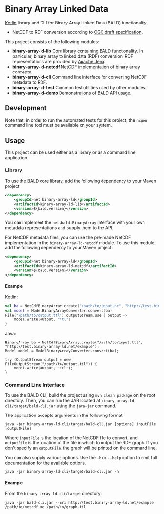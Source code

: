# Binary Array Linked Data

[Kotlin](https://kotlinlang.org/) library and CLI for Binary Array Linked Data (BALD) functionality.
* NetCDF to RDF conversion according to [OGC draft specification](http://docs.opengeospatial.org/DRAFTS/19-002.html).

This project consists of the following modules:
* **binary-array-ld-lib** Core library containing BALD functionality. In particular, binary array to linked data (RDF) conversion.
RDF representations are provided by [Apache Jena](https://jena.apache.org/).
* **binary-array-ld-netcdf** NetCDF implementation of binary array concepts.
* **binary-array-ld-cli** Command line interface for converting NetCDF metadata to RDF.
* **binary-array-ld-test** Common test utilities used by other modules.
* **binary-array-ld-demo** Demonstrations of BALD API usage.

## Development

Note that, in order to run the automated tests for this project,
the `ncgen` command line tool must be available on your system.

## Usage

This project can be used either as a library or as a command line application.

### Library

To use the BALD core library, add the following dependency to your Maven project:

```xml
<dependency>
    <groupId>net.binary-array-ld</groupId>
    <artifactId>binary-array-ld-lib</artifactId>
    <version>${bald.version}</version>
</dependency>
```

You can implement the `net.bald.BinaryArray` interface with your own metadata representations and supply them to the API.

For NetCDF metadata files, you can use the pre-made NetCDF implementation in the `binary-array-ld-netcdf` module.
To use this module, add the following dependency to your Maven project:

```xml
<dependency>
    <groupId>net.binary-array-ld</groupId>
    <artifactId>binary-array-ld-netcdf</artifactId>
    <version>${bald.version}</version>
</dependency>
```

#### Example
Kotlin:
```kotlin
val ba = NetCdfBinaryArray.create("/path/to/input.nc", "http://test.binary-array-ld.net/example")
val model = ModelBinaryArrayConverter.convert(ba)
File("/path/to/output.ttl").outputStream.use { output ->
    model.write(output, "ttl")
}
```
Java:
```
BinaryArray ba = NetCdfBinaryArray.create("/path/to/input.ttl", "http://test.binary-array-ld.net/example");
Model model = ModelBinaryArrayConverter.convert(ba);

try (OutputStream output = new FileOutputStream("/path/to/output.ttl")) {
    model.write(output, "ttl");
}
```

### Command Line Interface

To use the BALD CLI, build the project using `mvn clean package` on the root directory.
Then, you can run the JAR located at `binary-array-ld-cli/target/bald-cli.jar` using the `java-jar` command.

The application accepts arguments in the following format: 
 ```
java -jar binary-array-ld-cli/target/bald-cli.jar [options] inputFile [outputFile]
```
Where `inputFile` is the location of the NetCDF file to convert,
and `outputFile` is the location of the file in which to output the RDF graph.
If you don't specify an `outputFile`, the graph will be printed on the command line.

You can also supply various options.
Use the `-h` or `--help` option to emit full documentation for the available options.
```
java -jar binary-array-ld-cli/target/bald-cli.jar -h
```

#### Example
From the `binary-array-ld-cli/target` directory:
```
java -jar bald-cli.jar --uri http://test.binary-array-ld.net/example /path/to/netcdf.nc /path/to/graph.ttl
```



